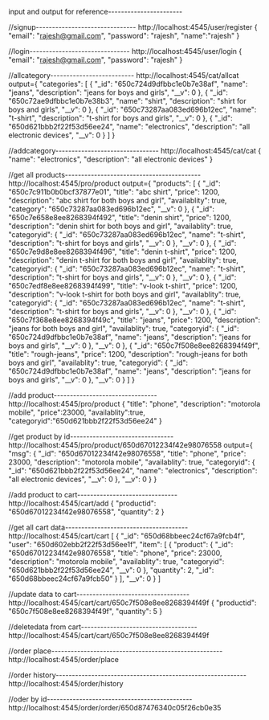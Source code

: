 input and output for reference-----------------------


//signup-------------------------------
http://localhost:4545/user/register
{
        "email": "rajesh@gmail.com",
        "password": "rajesh",
        "name":"rajesh"
}


//login-------------------------------
http://localhost:4545/user/login
{
        "email": "rajesh@gmail.com",
        "password": "rajesh"
}


//allcategory--------------------------
http://localhost:4545/cat/allcat
output={
  "categories": [
    {
      "_id": "650c724d9dfbbc1e0b7e38af",
      "name": "jeans",
      "description": "jeans for boys and girls",
      "__v": 0
    },
    {
      "_id": "650c72ae9dfbbc1e0b7e38b3",
      "name": "shirt",
      "description": "shirt for boys and girls",
      "__v": 0
    },
    {
      "_id": "650c73287aa083ed696b12ec",
      "name": "t-shirt",
      "description": "t-shirt for boys and girls",
      "__v": 0
    },
    {
      "_id": "650d621bbb2f22f53d56ee24",
      "name": "electronics",
      "description": "all electronic devices",
      "__v": 0
    }
  ]
}



//addcategory--------------------------------
http://localhost:4545/cat/cat
{
        "name": "electronics",
        "description": "all electronic devices"
}


//get all products------------------------------------------
http://localhost:4545/pro/product
output={
  "products": [
    {
      "_id": "650c7c911b0b0bcf37877e01",
      "title": "abc shirt",
      "price": 1200,
      "description": "abc shirt for both boys and girl",
      "availablity": true,
      "category": "650c73287aa083ed696b12ec",
      "__v": 0
    },
    {
      "_id": "650c7e658e8ee8268394f492",
      "title": "denin shirt",
      "price": 1200,
      "description": "denin shirt for both boys and girl",
      "availablity": true,
      "categoryid": {
        "_id": "650c73287aa083ed696b12ec",
        "name": "t-shirt",
        "description": "t-shirt for boys and girls",
        "__v": 0
      },
      "__v": 0
    },
    {
      "_id": "650c7e9d8e8ee8268394f496",
      "title": "denin t-shirt",
      "price": 1200,
      "description": "denin t-shirt for both boys and girl",
      "availablity": true,
      "categoryid": {
        "_id": "650c73287aa083ed696b12ec",
        "name": "t-shirt",
        "description": "t-shirt for boys and girls",
        "__v": 0
      },
      "__v": 0
    },
    {
      "_id": "650c7edf8e8ee8268394f499",
      "title": "v-look t-shirt",
      "price": 1200,
      "description": "v-look t-shirt for both boys and girl",
      "availablity": true,
      "categoryid": {
        "_id": "650c73287aa083ed696b12ec",
        "name": "t-shirt",
        "description": "t-shirt for boys and girls",
        "__v": 0
      },
      "__v": 0
    },
    {
      "_id": "650c7f368e8ee8268394f49c",
      "title": "jeans",
      "price": 1200,
      "description": "jeans for both boys and girl",
      "availablity": true,
      "categoryid": {
        "_id": "650c724d9dfbbc1e0b7e38af",
        "name": "jeans",
        "description": "jeans for boys and girls",
        "__v": 0
      },
      "__v": 0
    },
    {
      "_id": "650c7f508e8ee8268394f49f",
      "title": "rough-jeans",
      "price": 1200,
      "description": "rough-jeans for both boys and girl",
      "availablity": true,
      "categoryid": {
        "_id": "650c724d9dfbbc1e0b7e38af",
        "name": "jeans",
        "description": "jeans for boys and girls",
        "__v": 0
      },
      "__v": 0
    }
  ]
}

//add product--------------------------------
http://localhost:4545/pro/product
{
        "title": "phone",
        "description": "motorola mobile",
        "price":23000,
        "availablity":true,
        "categoryid":"650d621bbb2f22f53d56ee24"
}


//get product by id--------------------------------
http://localhost:4545/pro/product/650d67012234f42e98076558
output={
  "msg": {
    "_id": "650d67012234f42e98076558",
    "title": "phone",
    "price": 23000,
    "description": "motorola mobile",
    "availablity": true,
    "categoryid": {
      "_id": "650d621bbb2f22f53d56ee24",
      "name": "electronics",
      "description": "all electronic devices",
      "__v": 0
    },
    "__v": 0
  }
}


//add product to cart-------------------------------
http://localhost:4545/cart/add
{
        "productid": "650d67012234f42e98076558",
        "quantity": 2
}

//get all cart data--------------------------------------
http://localhost:4545/cart/cart
[
  {
    "_id": "650d68bbeec24cf67a9fcb4f",
    "user": "650d602ebb2f22f53d56ee1f",
    "item": [
      {
        "product": {
          "_id": "650d67012234f42e98076558",
          "title": "phone",
          "price": 23000,
          "description": "motorola mobile",
          "availablity": true,
          "categoryid": "650d621bbb2f22f53d56ee24",
          "__v": 0
        },
        "quantity": 2,
        "_id": "650d68bbeec24cf67a9fcb50"
      }
    ],
    "__v": 0
  }
]

//update data to cart-----------------------------------
http://localhost:4545/cart/cart/650c7f508e8ee8268394f49f
{
        "productid": "650c7f508e8ee8268394f49f",
        "quantity": 5
}

//deletedata from cart------------------------------------
http://localhost:4545/cart/cart/650c7f508e8ee8268394f49f


//order place-----------------------------------------------------
http://localhost:4545/order/place



//order history-----------------------------------------------------------
http://localhost:4545/order/history



//oder by id---------------------------------------------
http://localhost:4545/order/order/650d87476340c05f26cb0e35


